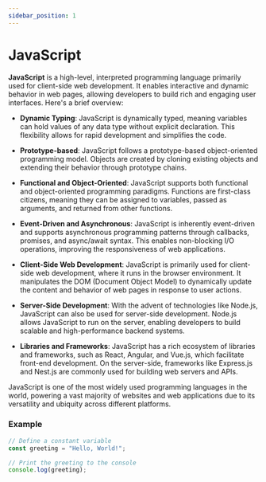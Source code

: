```yaml
---
sidebar_position: 1
---
```


# JavaScript

**JavaScript** is a high-level, interpreted programming language primarily used for client-side web development. It enables interactive and dynamic behavior in web pages, allowing developers to build rich and engaging user interfaces. Here's a brief overview:

- **Dynamic Typing**: JavaScript is dynamically typed, meaning variables can hold values of any data type without explicit declaration. This flexibility allows for rapid development and simplifies the code.

- **Prototype-based**: JavaScript follows a prototype-based object-oriented programming model. Objects are created by cloning existing objects and extending their behavior through prototype chains.

- **Functional and Object-Oriented**: JavaScript supports both functional and object-oriented programming paradigms. Functions are first-class citizens, meaning they can be assigned to variables, passed as arguments, and returned from other functions.

- **Event-Driven and Asynchronous**: JavaScript is inherently event-driven and supports asynchronous programming patterns through callbacks, promises, and async/await syntax. This enables non-blocking I/O operations, improving the responsiveness of web applications.

- **Client-Side Web Development**: JavaScript is primarily used for client-side web development, where it runs in the browser environment. It manipulates the DOM (Document Object Model) to dynamically update the content and behavior of web pages in response to user actions.

- **Server-Side Development**: With the advent of technologies like Node.js, JavaScript can also be used for server-side development. Node.js allows JavaScript to run on the server, enabling developers to build scalable and high-performance backend systems.

- **Libraries and Frameworks**: JavaScript has a rich ecosystem of libraries and frameworks, such as React, Angular, and Vue.js, which facilitate front-end development. On the server-side, frameworks like Express.js and Nest.js are commonly used for building web servers and APIs.

JavaScript is one of the most widely used programming languages in the world, powering a vast majority of websites and web applications due to its versatility and ubiquity across different platforms.

### Example

```javascript
// Define a constant variable
const greeting = "Hello, World!";

// Print the greeting to the console
console.log(greeting);
```
